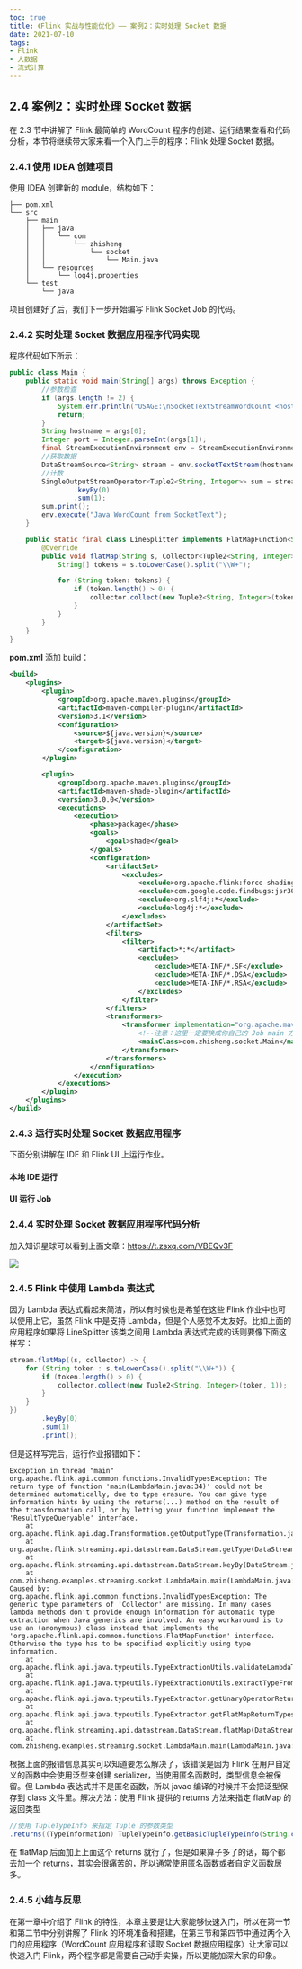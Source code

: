 ```yaml
---
toc: true
title: 《Flink 实战与性能优化》—— 案例2：实时处理 Socket 数据
date: 2021-07-10
tags:
- Flink
- 大数据
- 流式计算
---
```


## 2.4 案例2：实时处理 Socket 数据

在 2.3 节中讲解了 Flink 最简单的 WordCount 程序的创建、运行结果查看和代码分析，本节将继续带大家来看一个入门上手的程序：Flink 处理 Socket 数据。

<!--more-->

### 2.4.1 使用 IDEA 创建项目

使用 IDEA 创建新的 module，结构如下：

```
├── pom.xml
└── src
    ├── main
    │   ├── java
    │   │   └── com
    │   │       └── zhisheng
    │   │           └── socket
    │   │               └── Main.java
    │   └── resources
    │       └── log4j.properties
    └── test
        └── java
```

项目创建好了后，我们下一步开始编写 Flink Socket Job 的代码。


### 2.4.2 实时处理 Socket 数据应用程序代码实现

程序代码如下所示：

```java
public class Main {
    public static void main(String[] args) throws Exception {
        //参数检查
        if (args.length != 2) {
            System.err.println("USAGE:\nSocketTextStreamWordCount <hostname> <port>");
            return;
        }
        String hostname = args[0];
        Integer port = Integer.parseInt(args[1]);
        final StreamExecutionEnvironment env = StreamExecutionEnvironment.getExecutionEnvironment();
        //获取数据
        DataStreamSource<String> stream = env.socketTextStream(hostname, port);
        //计数
        SingleOutputStreamOperator<Tuple2<String, Integer>> sum = stream.flatMap(new LineSplitter())
                .keyBy(0)
                .sum(1);
        sum.print();
        env.execute("Java WordCount from SocketText");
    }

    public static final class LineSplitter implements FlatMapFunction<String, Tuple2<String, Integer>> {
        @Override
        public void flatMap(String s, Collector<Tuple2<String, Integer>> collector) {
            String[] tokens = s.toLowerCase().split("\\W+");

            for (String token: tokens) {
                if (token.length() > 0) {
                    collector.collect(new Tuple2<String, Integer>(token, 1));
                }
            }
        }
    }
}
```

**pom.xml** 添加 build：

```xml
<build>
    <plugins>
        <plugin>
            <groupId>org.apache.maven.plugins</groupId>
            <artifactId>maven-compiler-plugin</artifactId>
            <version>3.1</version>
            <configuration>
                <source>${java.version}</source>
                <target>${java.version}</target>
            </configuration>
        </plugin>

        <plugin>
            <groupId>org.apache.maven.plugins</groupId>
            <artifactId>maven-shade-plugin</artifactId>
            <version>3.0.0</version>
            <executions>
                <execution>
                    <phase>package</phase>
                    <goals>
                        <goal>shade</goal>
                    </goals>
                    <configuration>
                        <artifactSet>
                            <excludes>
                                <exclude>org.apache.flink:force-shading</exclude>
                                <exclude>com.google.code.findbugs:jsr305</exclude>
                                <exclude>org.slf4j:*</exclude>
                                <exclude>log4j:*</exclude>
                            </excludes>
                        </artifactSet>
                        <filters>
                            <filter>
                                <artifact>*:*</artifact>
                                <excludes>
                                    <exclude>META-INF/*.SF</exclude>
                                    <exclude>META-INF/*.DSA</exclude>
                                    <exclude>META-INF/*.RSA</exclude>
                                </excludes>
                            </filter>
                        </filters>
                        <transformers>
                            <transformer implementation="org.apache.maven.plugins.shade.resource.ManifestResourceTransformer">
                                <!--注意：这里一定要换成你自己的 Job main 方法的启动类-->
                                <mainClass>com.zhisheng.socket.Main</mainClass>
                            </transformer>
                        </transformers>
                    </configuration>
                </execution>
            </executions>
        </plugin>
    </plugins>
</build>
```


### 2.4.3 运行实时处理 Socket 数据应用程序

下面分别讲解在 IDE 和 Flink UI 上运行作业。

#### 本地 IDE 运行


#### UI 运行 Job



### 2.4.4 实时处理 Socket 数据应用程序代码分析




加入知识星球可以看到上面文章：https://t.zsxq.com/VBEQv3F

![](http://zhisheng-blog.oss-cn-hangzhou.aliyuncs.com/img/2019-09-25-zsxq.jpg)






### 2.4.5 Flink 中使用 Lambda 表达式

因为 Lambda 表达式看起来简洁，所以有时候也是希望在这些 Flink 作业中也可以使用上它，虽然 Flink 中是支持 Lambda，但是个人感觉不太友好。比如上面的应用程序如果将 LineSplitter 该类之间用 Lambda 表达式完成的话则要像下面这样写：

```java
stream.flatMap((s, collector) -> {
    for (String token : s.toLowerCase().split("\\W+")) {
        if (token.length() > 0) {
            collector.collect(new Tuple2<String, Integer>(token, 1));
        }
    }
})
        .keyBy(0)
        .sum(1)
        .print();
```

但是这样写完后，运行作业报错如下：

```
Exception in thread "main" org.apache.flink.api.common.functions.InvalidTypesException: The return type of function 'main(LambdaMain.java:34)' could not be determined automatically, due to type erasure. You can give type information hints by using the returns(...) method on the result of the transformation call, or by letting your function implement the 'ResultTypeQueryable' interface.
	at org.apache.flink.api.dag.Transformation.getOutputType(Transformation.java:417)
	at org.apache.flink.streaming.api.datastream.DataStream.getType(DataStream.java:175)
	at org.apache.flink.streaming.api.datastream.DataStream.keyBy(DataStream.java:318)
	at com.zhisheng.examples.streaming.socket.LambdaMain.main(LambdaMain.java:41)
Caused by: org.apache.flink.api.common.functions.InvalidTypesException: The generic type parameters of 'Collector' are missing. In many cases lambda methods don't provide enough information for automatic type extraction when Java generics are involved. An easy workaround is to use an (anonymous) class instead that implements the 'org.apache.flink.api.common.functions.FlatMapFunction' interface. Otherwise the type has to be specified explicitly using type information.
	at org.apache.flink.api.java.typeutils.TypeExtractionUtils.validateLambdaType(TypeExtractionUtils.java:350)
	at org.apache.flink.api.java.typeutils.TypeExtractionUtils.extractTypeFromLambda(TypeExtractionUtils.java:176)
	at org.apache.flink.api.java.typeutils.TypeExtractor.getUnaryOperatorReturnType(TypeExtractor.java:571)
	at org.apache.flink.api.java.typeutils.TypeExtractor.getFlatMapReturnTypes(TypeExtractor.java:196)
	at org.apache.flink.streaming.api.datastream.DataStream.flatMap(DataStream.java:611)
	at com.zhisheng.examples.streaming.socket.LambdaMain.main(LambdaMain.java:34)
```

根据上面的报错信息其实可以知道要怎么解决了，该错误是因为 Flink 在用户自定义的函数中会使用泛型来创建 serializer，当使用匿名函数时，类型信息会被保留。但 Lambda 表达式并不是匿名函数，所以 javac 编译的时候并不会把泛型保存到 class 文件里。解决方法：使用 Flink 提供的 returns 方法来指定 flatMap 的返回类型

```java
//使用 TupleTypeInfo 来指定 Tuple 的参数类型
.returns((TypeInformation) TupleTypeInfo.getBasicTupleTypeInfo(String.class, Integer.class))
```

在 flatMap 后面加上上面这个 returns 就行了，但是如果算子多了的话，每个都去加一个 returns，其实会很痛苦的，所以通常使用匿名函数或者自定义函数居多。


### 2.4.5 小结与反思



在第一章中介绍了 Flink 的特性，本章主要是让大家能够快速入门，所以在第一节和第二节中分别讲解了 Flink 的环境准备和搭建，在第三节和第四节中通过两个入门的应用程序（WordCount 应用程序和读取 Socket 数据应用程序）让大家可以快速入门 Flink，两个程序都是需要自己动手实操，所以更能加深大家的印象。